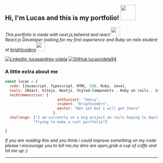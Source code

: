 <h2> Hi, I'm Lucas and this is my portfolio! <img src="https://media.giphy.com/media/nEZQWs1o1Zh9C/giphy.gif" width="50"></h2>
<p><em><a>This portfolio is made with next.js,tailwind and react </a><img src="https://media.giphy.com/media/HRjhC00AXR3H2/giphy.gif" width="30"></br>React.js Developer looking for my first experience and Ruby on rails student at <a href="https://www.thoughtworks.com">brightcoders</a><img src="https://media.giphy.com/media/OzhU5Yn4bTemY/giphy.gif" width="30"> 
</em></p>

[![Linkedin: lucasandres-videla](https://img.shields.io/badge/-lucasandresvidela-blue?style=flat-square&logo=Linkedin&logoColor=white&link=https://www.linkedin.com/in/lucasandres-videla/)](https://www.linkedin.com/in/lucasandres-videla/)
[![GitHub lucasvidela94](https://img.shields.io/github/followers/lucasvidela94?label=follow&style=social)](https://github.com/lucasvidela94)


### A little extra about me   

```javascript
const lucas = {
  code: [Javascript, Typescript, HTML, CSS, Ruby, Java],
  tools: [React, Vitejs, Nextjs, Styled-Components , Ruby on rails , Jest,],
  techCommunities: {
                        enthusiast: "Goncy",
                        student: "brigthcoders",
                        mentor: "Not yet but i will get there"
                      },
  challenge: ["I am currently on a big project on rails hoping to deploy it as soon as possible",
             "Trying to make a cool portfolio"]
            
}
```

<em> If you are reading this and you think i could improve something on my code please i encourage you to tell me,my dms are open,grab a cup of coffe and hit me up :)</em>

---
